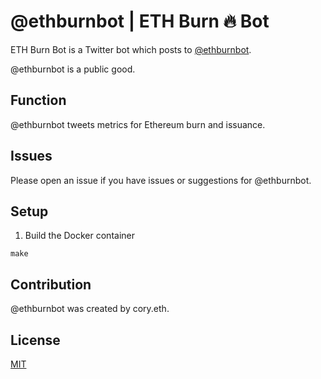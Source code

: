 # @ethburnbot | ETH Burn 🔥 Bot
ETH Burn Bot is a Twitter bot which posts to [@ethburnbot](https://twitter.com/ethburnbot).

@ethburnbot is a public good.

## Function
@ethburnbot tweets metrics for Ethereum burn and issuance.

## Issues
Please open an issue if you have issues or suggestions for @ethburnbot.

## Setup
1. Build the Docker container
```
make
```

## Contribution
@ethburnbot was created by cory.eth.

## License
[MIT](https://opensource.org/licenses/MIT)

